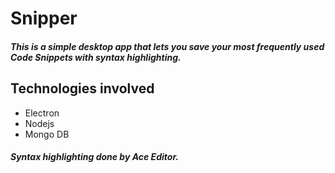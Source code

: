 # Snipper

##### This is a simple desktop app that lets you save your most frequently used Code Snippets with syntax highlighting.

## Technologies involved

+ Electron
+ Nodejs
+ Mongo DB

##### Syntax highlighting done by Ace Editor.
